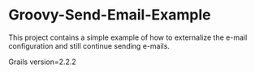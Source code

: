 # Groovy-Send-Email-Example

This project contains a simple example of how to externalize the e-mail configuration and still continue sending e-mails.

Grails version=2.2.2
